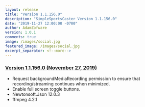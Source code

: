 ```yaml
---
layout: release
title: "Version 1.1.156.0"
description: "SimpleSportsCaster Version 1.1.156.0"
date: "2019-11-27 12:00:00 -0700"
author: AdamZofware
version: 1.0.1
comments: true
image: /images/social.jpg
featured_image: /images/social.jpg
excerpt_separator: <!--more-->
---
```


### [Version 1.1.156.0 (November 27, 2019)]({{page.url}})
* Request backgroundMediaRecording permission to ensure that recording/streaming continues when minimized.
* Enable full screen toggle buttons.
* Newtonsoft.Json 12.0.3
* ffmpeg 4.2.1
